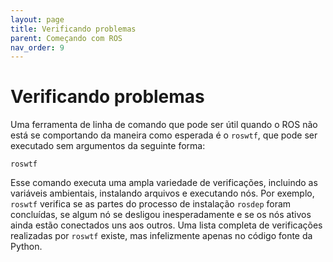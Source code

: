 ```yaml
---
layout: page
title: Verificando problemas
parent: Começando com ROS
nav_order: 9
---
```


# Verificando problemas
<p>Uma ferramenta de linha de comando que pode ser útil quando o ROS não está se comportando da maneira como esperada é o <code>roswtf</code>, que pode ser executado sem argumentos da seguinte forma:</p>

<code>roswtf</code>

Esse comando executa uma ampla variedade de verificações, incluindo as variáveis ambientais, instalando arquivos e executando nós. Por exemplo, <code>roswtf</code> verifica se as partes do processo de instalação <code>rosdep</code> foram concluídas, se algum nó se desligou inesperadamente e se os nós ativos ainda estão conectados uns aos outros. Uma lista completa de verificações realizadas por <code>roswtf</code> existe, mas infelizmente apenas no código fonte da Python.
